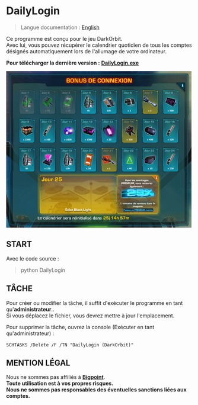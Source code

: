 
# DailyLogin

> Langue documentation : [English](https://github.com/PAVfr/DailyLogin/blob/master/README.en-US.md)

Ce programme est conçu pour le jeu DarkOrbit.\
Avec lui, vous pouvez récupérer le calendrier quotidien de tous les comptes désignés automatiquement lors de l'allumage de votre ordinateur.

**Pour télécharger la dernière version :** **[DailyLogin.exe](https://github.com/PAVfr/DailyLogin/releases/latest)**

![alt text](preview.png)

## START
Avec le code source :
> python DailyLogin

## TÂCHE
Pour créer ou modifier la tâche, il suffit d'exécuter le programme en tant qu'**administrateur**.. \
Si vous déplacez le fichier, vous devrez mettre à jour l'emplacement.

Pour supprimer la tâche, ouvrez la console (Exécuter en tant qu'administrateur) :
```
SCHTASKS /Delete /F /TN "DailyLogin (DarkOrbit)"
```

## MENTION LÉGAL
Nous ne sommes pas affiliés à **[Bigpoint](https://www.bigpoint.net)**. \
**Toute utilisation est à vos propres risques. \
 Nous ne sommes pas responsables des éventuelles sanctions liées aux comptes.**
